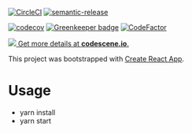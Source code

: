 [![CircleCI](https://circleci.com/gh/wintermuted/trimet-arrivals/tree/master.svg?style=svg)](https://circleci.com/gh/wintermuted/trimet-arrivals/tree/master)
[![semantic-release](https://img.shields.io/badge/%20%20%F0%9F%93%A6%F0%9F%9A%80-semantic--release-e10079.svg)](https://github.com/semantic-release/semantic-release)

[![codecov](https://codecov.io/gh/wintermuted/trimet-arrivals/branch/master/graph/badge.svg)](https://codecov.io/gh/wintermuted/trimet-arrivals) [![Greenkeeper badge](https://badges.greenkeeper.io/wintermuted/trimet-arrivals.svg)](https://greenkeeper.io/)
[![CodeFactor](https://www.codefactor.io/repository/github/wintermuted/trimet-arrivals/badge)](https://www.codefactor.io/repository/github/wintermuted/trimet-arrivals)

[![](https://codescene.io/projects/4179/status.svg) Get more details at **codescene.io**.](https://codescene.io/projects/4179/jobs/latest-successful/results)




This project was bootstrapped with [Create React App](https://github.com/facebookincubator/create-react-app).

# Usage

- yarn install
- yarn start
